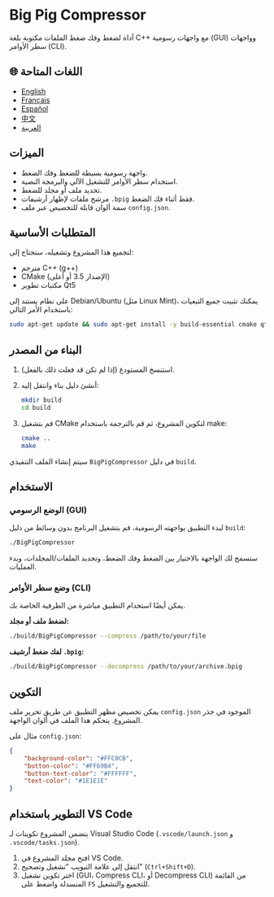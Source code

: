 # Big Pig Compressor

أداة لضغط وفك ضغط الملفات مكتوبة بلغة C++ مع واجهات رسومية (GUI) وواجهات سطر الأوامر (CLI).

## 🌐 اللغات المتاحة

- [English](../README.md)
- [Français](README.fr.md)
- [Español](README.es.md)
- [中文](README.zh.md)
- [العربية](README.ar.md)

## الميزات

- واجهة رسومية بسيطة للضغط وفك الضغط.
- استخدام سطر الأوامر للتشغيل الآلي والبرمجة النصية.
- تحديد ملف أو مجلد للضغط.
- مرشح ملفات لإظهار أرشيفات `.bpig` فقط أثناء فك الضغط.
- سمة ألوان قابلة للتخصيص عبر ملف `config.json`.

## المتطلبات الأساسية

لتجميع هذا المشروع وتشغيله، ستحتاج إلى:

- مترجم C++ (g++)
- CMake (الإصدار 3.5 أو أعلى)
- مكتبات تطوير Qt5

على نظام يستند إلى Debian/Ubuntu (مثل Linux Mint)، يمكنك تثبيت جميع التبعيات باستخدام الأمر التالي:

```bash
sudo apt-get update && sudo apt-get install -y build-essential cmake qtbase5-dev
```

## البناء من المصدر

1. استنسخ المستودع (إذا لم تكن قد فعلت ذلك بالفعل).
2. أنشئ دليل بناء وانتقل إليه:

    ```bash
    mkdir build
    cd build
    ```

3. قم بتشغيل CMake لتكوين المشروع، ثم قم بالترجمة باستخدام make:

    ```bash
    cmake ..
    make
    ```

سيتم إنشاء الملف التنفيذي `BigPigCompressor` في دليل `build`.

## الاستخدام

### الوضع الرسومي (GUI)

لبدء التطبيق بواجهته الرسومية، قم بتشغيل البرنامج بدون وسائط من دليل `build`:

```bash
./BigPigCompressor
```

ستسمح لك الواجهة بالاختيار بين الضغط وفك الضغط، وتحديد الملفات/المجلدات، وبدء العمليات.

### وضع سطر الأوامر (CLI)

يمكن أيضًا استخدام التطبيق مباشرة من الطرفية الخاصة بك.

**لضغط ملف أو مجلد:**

```bash
./build/BigPigCompressor --compress /path/to/your/file
```

**لفك ضغط أرشيف `.bpig`:**

```bash
./build/BigPigCompressor --decompress /path/to/your/archive.bpig
```

## التكوين

يمكن تخصيص مظهر التطبيق عن طريق تحرير ملف `config.json` الموجود في جذر المشروع. يتحكم هذا الملف في ألوان الواجهة.

مثال على `config.json`:

```json
{
    "background-color": "#FFC0CB",
    "button-color": "#FF69B4",
    "button-text-color": "#FFFFFF",
    "text-color": "#1E1E1E"
}
```

## التطوير باستخدام VS Code

يتضمن المشروع تكوينات لـ Visual Studio Code (`.vscode/launch.json` و `.vscode/tasks.json`).

1. افتح مجلد المشروع في VS Code.
2. انتقل إلى علامة التبويب "تشغيل وتصحيح" (`Ctrl+Shift+D`).
3. اختر تكوين تشغيل (GUI، Compress CLI، أو Decompress CLI) من القائمة المنسدلة واضغط على `F5` للتجميع والتشغيل.
